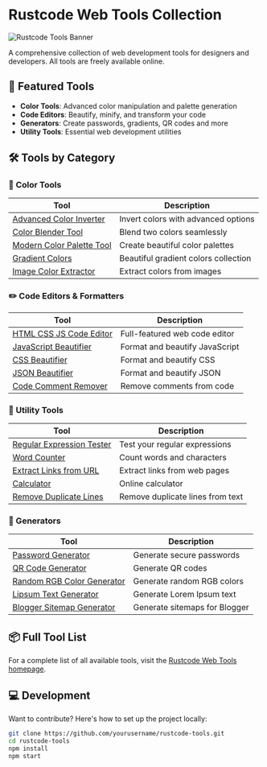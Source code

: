 # Rustcode Web Tools Collection

![Rustcode Tools Banner](https://via.placeholder.com/1200x400/2d3748/ffffff?text=Rustcode+Web+Tools)

A comprehensive collection of web development tools for designers and developers. All tools are freely available online.

## 🌟 Featured Tools

- **Color Tools**: Advanced color manipulation and palette generation
- **Code Editors**: Beautify, minify, and transform your code
- **Generators**: Create passwords, gradients, QR codes and more
- **Utility Tools**: Essential web development utilities

## 🛠️ Tools by Category

### 🎨 Color Tools
| Tool | Description |
|------|-------------|
| [Advanced Color Inverter](https://www.rustcodeweb.com/p/advanced-color-inverter.html) | Invert colors with advanced options |
| [Color Blender Tool](https://www.rustcodeweb.com/p/color-blender-tool-rustcode.html) | Blend two colors seamlessly |
| [Modern Color Palette Tool](https://www.rustcodeweb.com/p/modern-color-palette-tool.html) | Create beautiful color palettes |
| [Gradient Colors](https://www.rustcodeweb.com/p/gradient-colors.html) | Beautiful gradient colors collection |
| [Image Color Extractor](https://www.rustcodeweb.com/p/image-color-extractor.html) | Extract colors from images |

### ✏️ Code Editors & Formatters
| Tool | Description |
|------|-------------|
| [HTML CSS JS Code Editor](https://www.rustcodeweb.com/p/html-css-and-javascript-code-editor.html) | Full-featured web code editor |
| [JavaScript Beautifier](https://www.rustcodeweb.com/p/javascript-beautifier.html) | Format and beautify JavaScript |
| [CSS Beautifier](https://www.rustcodeweb.com/p/css-beautifier.html) | Format and beautify CSS |
| [JSON Beautifier](https://www.rustcodeweb.com/p/json-beautifier.html) | Format and beautify JSON |
| [Code Comment Remover](https://www.rustcodeweb.com/p/code-comment-remover.html) | Remove comments from code |

### 🔧 Utility Tools
| Tool | Description |
|------|-------------|
| [Regular Expression Tester](https://www.rustcodeweb.com/p/regular-expression-tester.html) | Test your regular expressions |
| [Word Counter](https://www.rustcodeweb.com/p/word-counter.html) | Count words and characters |
| [Extract Links from URL](https://www.rustcodeweb.com/p/extract-links-from-url.html) | Extract links from web pages |
| [Calculator](https://www.rustcodeweb.com/p/calculator.html) | Online calculator |
| [Remove Duplicate Lines](https://www.rustcodeweb.com/p/remove-duplicate-lines.html) | Remove duplicate lines from text |

### 🚀 Generators
| Tool | Description |
|------|-------------|
| [Password Generator](https://www.rustcodeweb.com/p/password-generator.html) | Generate secure passwords |
| [QR Code Generator](https://www.rustcodeweb.com/p/qr-code-generator.html) | Generate QR codes |
| [Random RGB Color Generator](https://www.rustcodeweb.com/p/random-rgb-color-generator.html) | Generate random RGB colors |
| [Lipsum Text Generator](https://www.rustcodeweb.com/p/lipsum-text-generator.html) | Generate Lorem Ipsum text |
| [Blogger Sitemap Generator](https://www.rustcodeweb.com/p/blogger-sitemap-generator.html) | Generate sitemaps for Blogger |

## 📦 Full Tool List

For a complete list of all available tools, visit the [Rustcode Web Tools homepage](https://www.rustcodeweb.com/).

## 💻 Development

Want to contribute? Here's how to set up the project locally:

```bash
git clone https://github.com/yourusername/rustcode-tools.git
cd rustcode-tools
npm install
npm start

